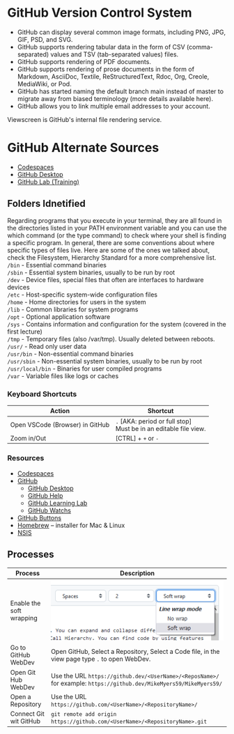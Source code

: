 # GitHub Version Control System

- GitHub can display several common image formats, including PNG, JPG, GIF, PSD, and SVG.
- GitHub supports rendering tabular data in the form of CSV (comma-separated) values and TSV (tab-separated values) files.
- GitHub supports rendering of PDF documents.
- GitHub supports rendering of prose documents in the form of Markdown, AsciiDoc, Textile, ReStructuredText,  Rdoc, Org, Creole, MediaWiki, or Pod.
- GitHub has started naming the default branch main instead of master to migrate away from biased terminology (more details available here).  
- GitHub allows you to link multiple email addresses to your account. 

Viewscreen is GitHub's internal file rendering service.

# GitHub  Alternate Sources
- [Codespaces](https://github.com/features/codespaces)  
- [GitHub Desktop](https://desktop.github.com/)  
- [GitHub Lab (Training)](https://lab.github.com/)
 
## Folders Idnetified  
Regarding programs that you execute in your terminal, they are all found in the directories listed in your PATH environment variable and you can use the which command (or the type command) to check where your shell is finding a specific program. In general, there are some conventions about where specific types of files live. Here are some of the ones we talked about, check the Filesystem, Hierarchy Standard for a more comprehensive list.    
    `/bin` - Essential command binaries  
    `/sbin` - Essential system binaries, usually to be run by root  
    `/dev` - Device files, special files that often are interfaces to hardware devices  
    `/etc` - Host-specific system-wide configuration files  
    `/home` - Home directories for users in the system  
    `/lib` - Common libraries for system programs  
    `/opt` - Optional application software  
    `/sys` - Contains information and configuration for the system (covered in the first lecture)  
    `/tmp` - Temporary files (also /var/tmp). Usually deleted between reboots.  
    `/usr/` - Read only user data  
    `/usr/bin` - Non-essential command binaries  
    `/usr/sbin` - Non-essential system binaries, usually to be run by root  
    `/usr/local/bin` - Binaries for user compiled programs  
    `/var` - Variable files like logs or caches  

### Keyboard Shortcuts
| Action | Shortcut | 
| -- | -- |  
| Open VSCode (Browser) in GitHub | `.` \[AKA: period or full stop] <br> Must be in an editable file view. |
| Zoom in/Out | [CTRL] + `+` or `-` |  

### Resources
- [Codespaces](https://github.com/features/codespaces)  
- [GitHub]( https://github.com/) 
  - [GitHub Desktop](https://desktop.github.com/) 
  - [GitHub Help]( https://help.github.com)  
  - [GitHub Learning Lab](https://lab.github.com/)  
  - [GitHub Watchs](https://github.com/watching)  
- [GitHub Buttons](https://ghbtns.com/)
- [Homebrew](https://brew.sh/) – installer for Mac & Linux
- [NSIS](http://nsis.sourceforge.net/Download)

## Processes

| Process | Description |  
| -- | -- |  
| Enable the soft wrapping | ![GitHub Editor Soft Wrap](GitHub%2001.png) |  
| Go to GitHub WebDev | Open GitHub, Select a Repository, Select a Code file, in the view page type `.` to open WebDev. |  
| Open Git Hub WebDev | Use the URL `https://github.dev/<UserName>/<ReposName>/` for example: `https://github.dev/MikeMyers59/MikeMyers59/` |  
| Open a Repository | Use the URL `https://github.com/<UserName>/<RepositoryName>/` |  
| Connect Git wit GitHub | `git remote add origin https://github.com/<UserName>/<RepositoryName>.git` |  


